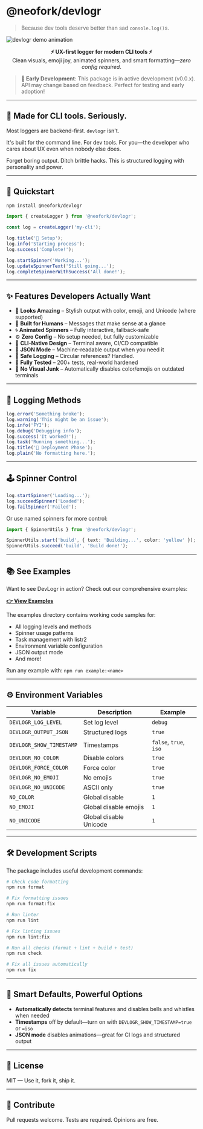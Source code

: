 # @neofork/devlogr

> Because dev tools deserve better than sad `console.log()`s.

![devlogr demo animation](./.github/demo.gif)

<div align="center"><strong>⚡ UX-first logger for modern CLI tools ⚡</strong><br/>Clean visuals, emoji joy, animated spinners, and smart formatting—<em>zero config required</em>.</div>

> **🚧 Early Development**: This package is in active development (v0.0.x). API may change based on feedback. Perfect for testing and early adoption!

---

## 🎯 Made for CLI tools. Seriously.

Most loggers are backend-first. `devlogr` isn't.

It's built for the command line. For dev tools. For you—the developer who cares about UX even when nobody else does.

Forget boring output. Ditch brittle hacks. This is structured logging with personality and power.

---

## 🚀 Quickstart

```bash
npm install @neofork/devlogr
```

```ts
import { createLogger } from '@neofork/devlogr';

const log = createLogger('my-cli');

log.title('🔧 Setup');
log.info('Starting process');
log.success('Complete!');

log.startSpinner('Working...');
log.updateSpinnerText('Still going...');
log.completeSpinnerWithSuccess('All done!');
```

---

## ✨ Features Developers Actually Want

- 🎨 **Looks Amazing** – Stylish output with color, emoji, and Unicode (where supported)
- 🧠 **Built for Humans** – Messages that make sense at a glance
- 🌀 **Animated Spinners** – Fully interactive, fallback-safe
- ⚙️ **Zero Config** – No setup needed, but fully customizable
- 🧱 **CLI-Native Design** – Terminal aware, CI/CD compatible
- 📄 **JSON Mode** – Machine-readable output when you need it
- 🔐 **Safe Logging** – Circular references? Handled.
- 🧪 **Fully Tested** – 200+ tests, real-world hardened
- 🙅 **No Visual Junk** – Automatically disables color/emojis on outdated terminals

---

## 🧩 Logging Methods

```ts
log.error('Something broke');
log.warning('This might be an issue');
log.info('FYI');
log.debug('Debugging info');
log.success('It worked!');
log.task('Running something...');
log.title('🚀 Deployment Phase');
log.plain('No formatting here.');
```

---

## 🕹 Spinner Control

```ts
log.startSpinner('Loading...');
log.succeedSpinner('Loaded');
log.failSpinner('Failed');
```

Or use named spinners for more control:

```ts
import { SpinnerUtils } from '@neofork/devlogr';

SpinnerUtils.start('build', { text: 'Building...', color: 'yellow' });
SpinnerUtils.succeed('build', 'Build done!');
```

---

## 📚 See Examples

Want to see DevLogr in action? Check out our comprehensive examples:

**[👉 View Examples](./examples/README.md)**

The examples directory contains working code samples for:
- All logging levels and methods
- Spinner usage patterns  
- Task management with listr2
- Environment variable configuration
- JSON output mode
- And more!

Run any example with: `npm run example:<name>`

---

## ⚙️ Environment Variables

<table>
<thead>
<tr><th>Variable</th><th>Description</th><th>Example</th></tr>
</thead>
<tbody>
<tr><td><code>DEVLOGR_LOG_LEVEL</code></td><td>Set log level</td><td><code>debug</code></td></tr>
<tr><td><code>DEVLOGR_OUTPUT_JSON</code></td><td>Structured logs</td><td><code>true</code></td></tr>
<tr><td><code>DEVLOGR_SHOW_TIMESTAMP</code></td><td>Timestamps</td><td><code>false</code>, <code>true</code>, <code>iso</code></td></tr>
<tr><td><code>DEVLOGR_NO_COLOR</code></td><td>Disable colors</td><td><code>true</code></td></tr>
<tr><td><code>DEVLOGR_FORCE_COLOR</code></td><td>Force color</td><td><code>true</code></td></tr>
<tr><td><code>DEVLOGR_NO_EMOJI</code></td><td>No emojis</td><td><code>true</code></td></tr>
<tr><td><code>DEVLOGR_NO_UNICODE</code></td><td>ASCII only</td><td><code>true</code></td></tr>
<tr><td><code>NO_COLOR</code></td><td>Global disable</td><td><code>1</code></td></tr>
<tr><td><code>NO_EMOJI</code></td><td>Global disable emojis</td><td><code>1</code></td></tr>
<tr><td><code>NO_UNICODE</code></td><td>Global disable Unicode</td><td><code>1</code></td></tr>
</tbody>
</table>

---

## 🛠️ Development Scripts

The package includes useful development commands:

```bash
# Check code formatting
npm run format

# Fix formatting issues
npm run format:fix

# Run linter
npm run lint

# Fix linting issues
npm run lint:fix

# Run all checks (format + lint + build + test)
npm run check

# Fix all issues automatically
npm run fix
```

---

## 🧠 Smart Defaults, Powerful Options

- **Automatically detects** terminal features and disables bells and whistles when needed
- **Timestamps** off by default—turn on with `DEVLOGR_SHOW_TIMESTAMP=true` or `=iso`
- **JSON mode** disables animations—great for CI logs and structured output

---

## 📜 License

MIT — Use it, fork it, ship it.

---

## 🤝 Contribute

Pull requests welcome. Tests are required. Opinions are free.
